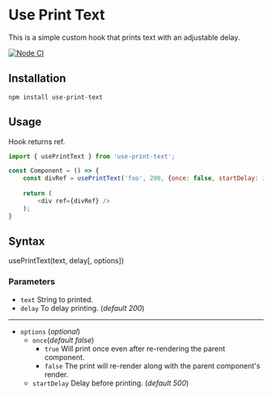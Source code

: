 # Use Print Text

This is a simple custom hook that prints text with an adjustable delay.

[![Node CI](https://github.com/M9lTHblu/use-print-text/actions/workflows/NodeCI.yml/badge.svg)](https://github.com/M9lTHblu/use-print-text/actions/workflows/NodeCI.yml)

## Installation

```
npm install use-print-text
```
## Usage
Hook returns ref.
```javascript
import { usePrintText } from 'use-print-text';

const Component = () => {
    const divRef = usePrintText('foo', 200, {once: false, startDelay: 3000})
    
    return (
        <div ref={divRef} />
    );
}
 ```
## Syntax
usePrintText(text, delay[, options])

### Parameters
* `text` String to printed.
* `delay` To delay printing. (*default 200*)
<hr/>

* `options` (*optional*)
  + `once`(*default false*)
    + `true` Will print once even after re-rendering the parent component.
    + `false` The print will re-render along with the parent component's render.
  + `startDelay` Delay before printing. (*default 500*)
